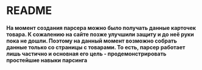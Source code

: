 # README
#### На момент создания парсера можно было получать данные карточек товара. К сожалению на сайте позже улучшили защиту и до неё руки пока не дошли. Поэтому на данный момент возможно собрать данные только со страницы с товарами. То есть, парсер работает лишь частично и основная его цель - продемонстрировать простейшие навыки парсинга 
